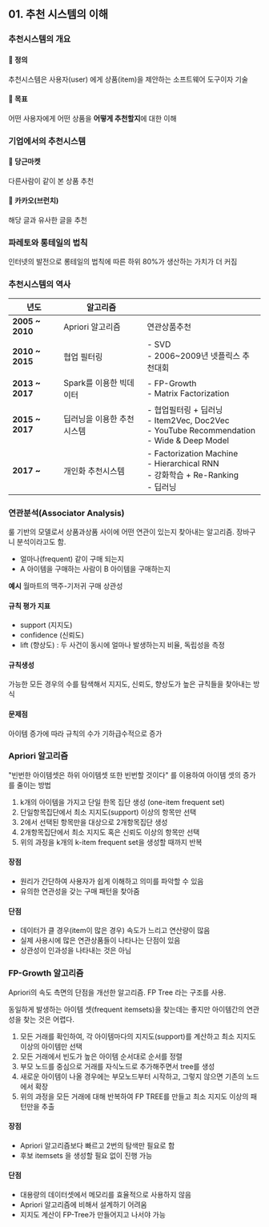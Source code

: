 ## 01. 추천 시스템의 이해

### 추천시스템의 개요

#### 🔹 정의

추천시스템은 사용자(user) 에게 상품(item)을 제안하는 소프트웨어 도구이자 기술

#### 🔹 목표

어떤 사용자에게 어떤 상품을 **어떻게 추천할지**에 대한 이해



### 기업에서의 추천시스템

#### 🔹 당근마켓

다른사람이 같이 본 상품 추천

#### 🔹 카카오(브런치)

해당 글과 유사한 글을 추천



### 파레토와 롱테일의 법칙

인터넷의 발전으로 롱테일의 법칙에 따른 하위 80%가 생산하는 가치가 더 커짐



### 추천시스템의 역사

| 년도            | 알고리즘                   |                                                              |
| --------------- | -------------------------- | ------------------------------------------------------------ |
| **2005 ~ 2010** | Apriori 알고리즘           | 연관상품추천                                                 |
| **2010 ~ 2015** | 협업 필터링                | - SVD  <br> - 2006~2009년 넷플릭스 추천대회                  |
| **2013 ~ 2017** | Spark를 이용한 빅데이터    | - FP-Growth <br> - Matrix Factorization                      |
| **2015 ~ 2017** | 딥러닝을 이용한 추천시스템 | - 협업필터링 + 딥러닝  <br>- Item2Vec, Doc2Vec   <br>- YouTube Recommendation <br>- Wide & Deep Model |
| **2017 ~**      | 개인화 추천시스템          | - Factorization Machine <br> - Hierarchical RNN <br> - 강화학습 + Re-Ranking <br> - 딥러닝 |



### 연관분석(Associator Analysis)

룰 기반의 모델로서 상품과상품 사이에 어떤 연관이 있는지 찾아내는 알고리즘. 장바구니 분석이라고도 함.

- 얼마나(frequent) 같이 구매 되는지
- A 아이템을 구매하는 사람이 B 아이템을 구매하는지

**예시** 월마트의 맥주-기저귀 구매 상관성



#### 규칙 평가 지표

- support (지지도)
- confidence (신뢰도)
- lift (향상도) : 두 사건이 동시에 얼마나 발생하는지 비율, 독립성을 측정



#### 규칙생성

가능한 모든 경우의 수를 탐색해서 지지도, 신뢰도, 향상도가 높은 규칙들을 찾아내는 방식



#### 문제점

아이템 증가에 따라 규칙의 수가 기하급수적으로 증가





### Apriori 알고리즘

"빈번한 아이템셋은 하위 아이템셋 또한 빈번할 것이다" 를 이용하여 아이템 셋의 증가를 줄이는 방법

1. k개의 아이템을 가지고 단일 한목 집단 생성 (one-item frequent set)
2. 단일항목집단에서 최소 지지도(support) 이상의 항목만 선택 
3. 2에서 선택된 항목만을 대상으로 2개항목집단 생성 
4. 2개항목집단에서 최소 지지도 혹은 신뢰도 이상의 항목만 선택 
5. 위의 과정을 k개의 k-item frequent set을 생성할 때까지 반복



#### 장점

- 원리가 간단하여 사용자가 쉽게 이해하고 의미를 파악할 수 있음
- 유의한 연관성을 갖는 구매 패턴을 찾아줌



#### 단점

- 데이터가 클 경우(item이 많은 경우) 속도가 느리고 연산량이 많음
- 실제 사용시에 많은 연관상품들이 나타나는 단점이 있음
- 상관성이 인과성을 나타내는 것은 아님 





### FP-Growth 알고리즘

Apriori의 속도 측면의 단점을 개선한 알고리즘.  FP Tree 라는 구조를 사용.

동일하게 발생하는 아이템 셋(frequent itemsets)을 찾는데는 좋지만 아이템간의 연관성을 찾는 것은 어렵다.

1. 모든 거래를 확인하여, 각 아이템마다의 지지도(support)를 계산하고 최소 지지도이상의 아이템만 선택 
2. 모든 거래에서 빈도가 높은 아이템 순서대로 순서를 정렬 
3. 부모 노드를 중심으로 거래를 자식노드로 추가해주면서 tree를 생성 
4. 새로운 아이템이 나올 경우에는 부모노드부터 시작하고, 그렇지 않으면 기존의 노드에서 확장 
5. 위의 과정을 모든 거래에 대해 반복하여 FP TREE를 만들고 최소 지지도 이상의 패턴만을 추출



#### 장점

- Apriori 알고리즘보다 빠르고 2번의 탐색만 필요로 함
- 후보 itemsets 을 생성할 필요 없이 진행 가능



#### 단점

- 대용량의 데이터셋에서 메모리를 효율적으로 사용하지 않음
- Apriori 알고리즘에 비해서 설계하기 어려움
- 지지도 계산이 FP-Tree가 만들어지고 나서야 가능

